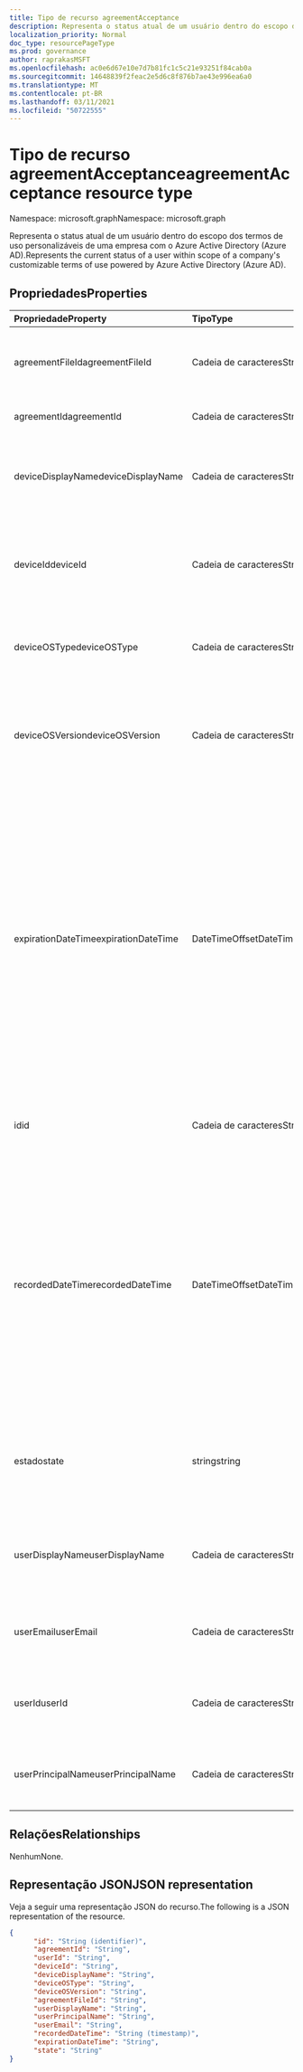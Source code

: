```yaml
---
title: Tipo de recurso agreementAcceptance
description: Representa o status atual de um usuário dentro do escopo dos termos de uso personalizáveis de uma empresa com o Azure Active Directory (Azure AD).
localization_priority: Normal
doc_type: resourcePageType
ms.prod: governance
author: raprakasMSFT
ms.openlocfilehash: ac0e6d67e10e7d7b81fc1c5c21e93251f84cab0a
ms.sourcegitcommit: 14648839f2feac2e5d6c8f876b7ae43e996ea6a0
ms.translationtype: MT
ms.contentlocale: pt-BR
ms.lasthandoff: 03/11/2021
ms.locfileid: "50722555"
---
```

# <a name="agreementacceptance-resource-type"></a><span data-ttu-id="e6e5f-103">Tipo de recurso agreementAcceptance</span><span class="sxs-lookup"><span data-stu-id="e6e5f-103">agreementAcceptance resource type</span></span>

<span data-ttu-id="e6e5f-104">Namespace: microsoft.graph</span><span class="sxs-lookup"><span data-stu-id="e6e5f-104">Namespace: microsoft.graph</span></span>

<span data-ttu-id="e6e5f-105">Representa o status atual de um usuário dentro do escopo dos termos de uso personalizáveis de uma empresa com o Azure Active Directory (Azure AD).</span><span class="sxs-lookup"><span data-stu-id="e6e5f-105">Represents the current status of a user within scope of a company's customizable terms of use powered by Azure Active Directory (Azure AD).</span></span>

## <a name="properties"></a><span data-ttu-id="e6e5f-106">Propriedades</span><span class="sxs-lookup"><span data-stu-id="e6e5f-106">Properties</span></span>
| <span data-ttu-id="e6e5f-107">Propriedade</span><span class="sxs-lookup"><span data-stu-id="e6e5f-107">Property</span></span>     | <span data-ttu-id="e6e5f-108">Tipo</span><span class="sxs-lookup"><span data-stu-id="e6e5f-108">Type</span></span>        | <span data-ttu-id="e6e5f-109">Descrição</span><span class="sxs-lookup"><span data-stu-id="e6e5f-109">Description</span></span> |
|:-------------|:------------|:------------|
|<span data-ttu-id="e6e5f-110">agreementFileId</span><span class="sxs-lookup"><span data-stu-id="e6e5f-110">agreementFileId</span></span>|<span data-ttu-id="e6e5f-111">Cadeia de caracteres</span><span class="sxs-lookup"><span data-stu-id="e6e5f-111">String</span></span>|<span data-ttu-id="e6e5f-112">O identificador do arquivo de contrato aceito pelo usuário.</span><span class="sxs-lookup"><span data-stu-id="e6e5f-112">The identifier of the agreement file accepted by the user.</span></span>|
|<span data-ttu-id="e6e5f-113">agreementId</span><span class="sxs-lookup"><span data-stu-id="e6e5f-113">agreementId</span></span>|<span data-ttu-id="e6e5f-114">Cadeia de caracteres</span><span class="sxs-lookup"><span data-stu-id="e6e5f-114">String</span></span>|<span data-ttu-id="e6e5f-115">O identificador do contrato.</span><span class="sxs-lookup"><span data-stu-id="e6e5f-115">The identifier of the agreement.</span></span>|
|<span data-ttu-id="e6e5f-116">deviceDisplayName</span><span class="sxs-lookup"><span data-stu-id="e6e5f-116">deviceDisplayName</span></span>|<span data-ttu-id="e6e5f-117">Cadeia de caracteres</span><span class="sxs-lookup"><span data-stu-id="e6e5f-117">String</span></span>|<span data-ttu-id="e6e5f-118">O nome de exibição do dispositivo usado para aceitar o contrato.</span><span class="sxs-lookup"><span data-stu-id="e6e5f-118">The display name of the device used for accepting the agreement.</span></span>|
|<span data-ttu-id="e6e5f-119">deviceId</span><span class="sxs-lookup"><span data-stu-id="e6e5f-119">deviceId</span></span>|<span data-ttu-id="e6e5f-120">Cadeia de caracteres</span><span class="sxs-lookup"><span data-stu-id="e6e5f-120">String</span></span>|<span data-ttu-id="e6e5f-121">O identificador exclusivo do dispositivo usado para aceitar o contrato.</span><span class="sxs-lookup"><span data-stu-id="e6e5f-121">The unique identifier of the device used for accepting the agreement.</span></span>|
|<span data-ttu-id="e6e5f-122">deviceOSType</span><span class="sxs-lookup"><span data-stu-id="e6e5f-122">deviceOSType</span></span>|<span data-ttu-id="e6e5f-123">Cadeia de caracteres</span><span class="sxs-lookup"><span data-stu-id="e6e5f-123">String</span></span>|<span data-ttu-id="e6e5f-124">O sistema operacional usado para aceitar o contrato.</span><span class="sxs-lookup"><span data-stu-id="e6e5f-124">The operating system used to accept the agreement.</span></span>|
|<span data-ttu-id="e6e5f-125">deviceOSVersion</span><span class="sxs-lookup"><span data-stu-id="e6e5f-125">deviceOSVersion</span></span>|<span data-ttu-id="e6e5f-126">Cadeia de caracteres</span><span class="sxs-lookup"><span data-stu-id="e6e5f-126">String</span></span>|<span data-ttu-id="e6e5f-127">A versão do sistema operacional do dispositivo usado para aceitar o contrato.</span><span class="sxs-lookup"><span data-stu-id="e6e5f-127">The operating system version of the device used to accept the agreement.</span></span>    |
|<span data-ttu-id="e6e5f-128">expirationDateTime</span><span class="sxs-lookup"><span data-stu-id="e6e5f-128">expirationDateTime</span></span>|<span data-ttu-id="e6e5f-129">DateTimeOffset</span><span class="sxs-lookup"><span data-stu-id="e6e5f-129">DateTimeOffset</span></span>|<span data-ttu-id="e6e5f-130">A data de expiração da aceitação.</span><span class="sxs-lookup"><span data-stu-id="e6e5f-130">The expiration date time of the acceptance.</span></span> <span data-ttu-id="e6e5f-131">O tipo Timestamp representa informações de data e hora usando o formato ISO 8601 e está sempre no horário UTC.</span><span class="sxs-lookup"><span data-stu-id="e6e5f-131">The Timestamp type represents date and time information using ISO 8601 format and is always in UTC time.</span></span> <span data-ttu-id="e6e5f-132">Por exemplo, meia-noite em UTC no dia 1° de janeiro de 2014 teria esta aparência: `'2014-01-01T00:00:00Z'`</span><span class="sxs-lookup"><span data-stu-id="e6e5f-132">For example, midnight UTC on Jan 1, 2014 would look like this: `'2014-01-01T00:00:00Z'`</span></span>|
|<span data-ttu-id="e6e5f-133">id</span><span class="sxs-lookup"><span data-stu-id="e6e5f-133">id</span></span>|<span data-ttu-id="e6e5f-134">Cadeia de caracteres</span><span class="sxs-lookup"><span data-stu-id="e6e5f-134">String</span></span>| <span data-ttu-id="e6e5f-135">O identificador da aceitação do contrato.</span><span class="sxs-lookup"><span data-stu-id="e6e5f-135">The identifier of the agreement acceptance.</span></span> <span data-ttu-id="e6e5f-136">Somente leitura.</span><span class="sxs-lookup"><span data-stu-id="e6e5f-136">Read-only.</span></span>|
|<span data-ttu-id="e6e5f-137">recordedDateTime</span><span class="sxs-lookup"><span data-stu-id="e6e5f-137">recordedDateTime</span></span>|<span data-ttu-id="e6e5f-138">DateTimeOffset</span><span class="sxs-lookup"><span data-stu-id="e6e5f-138">DateTimeOffset</span></span>|<span data-ttu-id="e6e5f-p103">O tipo Timestamp representa informações de data e hora usando o formato ISO 8601 e está sempre no horário UTC. Por exemplo, meia-noite em UTC no dia 1º de janeiro de 2014 teria esta aparência: `'2014-01-01T00:00:00Z'`</span><span class="sxs-lookup"><span data-stu-id="e6e5f-p103">The Timestamp type represents date and time information using ISO 8601 format and is always in UTC time. For example, midnight UTC on Jan 1, 2014 would look like this: `'2014-01-01T00:00:00Z'`</span></span>|
|<span data-ttu-id="e6e5f-141">estado</span><span class="sxs-lookup"><span data-stu-id="e6e5f-141">state</span></span>|<span data-ttu-id="e6e5f-142">string</span><span class="sxs-lookup"><span data-stu-id="e6e5f-142">string</span></span>| <span data-ttu-id="e6e5f-143">O estado da aceitação do contrato.</span><span class="sxs-lookup"><span data-stu-id="e6e5f-143">The state of the agreement acceptance.</span></span> <span data-ttu-id="e6e5f-144">Os valores possíveis são: `accepted` e `declined`.</span><span class="sxs-lookup"><span data-stu-id="e6e5f-144">Possible values are: `accepted`, `declined`.</span></span>|
|<span data-ttu-id="e6e5f-145">userDisplayName</span><span class="sxs-lookup"><span data-stu-id="e6e5f-145">userDisplayName</span></span>|<span data-ttu-id="e6e5f-146">Cadeia de caracteres</span><span class="sxs-lookup"><span data-stu-id="e6e5f-146">String</span></span>|<span data-ttu-id="e6e5f-147">Nome de exibição do usuário quando a aceitação foi registrada.</span><span class="sxs-lookup"><span data-stu-id="e6e5f-147">Display name of the user when the acceptance was recorded.</span></span>|
|<span data-ttu-id="e6e5f-148">userEmail</span><span class="sxs-lookup"><span data-stu-id="e6e5f-148">userEmail</span></span>|<span data-ttu-id="e6e5f-149">Cadeia de caracteres</span><span class="sxs-lookup"><span data-stu-id="e6e5f-149">String</span></span>|<span data-ttu-id="e6e5f-150">Email do usuário quando a aceitação foi registrada.</span><span class="sxs-lookup"><span data-stu-id="e6e5f-150">Email of the user when the acceptance was recorded.</span></span>|
|<span data-ttu-id="e6e5f-151">userId</span><span class="sxs-lookup"><span data-stu-id="e6e5f-151">userId</span></span>|<span data-ttu-id="e6e5f-152">Cadeia de caracteres</span><span class="sxs-lookup"><span data-stu-id="e6e5f-152">String</span></span>|<span data-ttu-id="e6e5f-153">O identificador do usuário que aceitou o contrato.</span><span class="sxs-lookup"><span data-stu-id="e6e5f-153">The identifier of the user who accepted the agreement.</span></span>|
|<span data-ttu-id="e6e5f-154">userPrincipalName</span><span class="sxs-lookup"><span data-stu-id="e6e5f-154">userPrincipalName</span></span>|<span data-ttu-id="e6e5f-155">Cadeia de caracteres</span><span class="sxs-lookup"><span data-stu-id="e6e5f-155">String</span></span>|<span data-ttu-id="e6e5f-156">UPN do usuário quando a aceitação foi registrada.</span><span class="sxs-lookup"><span data-stu-id="e6e5f-156">UPN of the user when the acceptance was recorded.</span></span>|

## <a name="relationships"></a><span data-ttu-id="e6e5f-157">Relações</span><span class="sxs-lookup"><span data-stu-id="e6e5f-157">Relationships</span></span>
<span data-ttu-id="e6e5f-158">Nenhum</span><span class="sxs-lookup"><span data-stu-id="e6e5f-158">None.</span></span>


## <a name="json-representation"></a><span data-ttu-id="e6e5f-159">Representação JSON</span><span class="sxs-lookup"><span data-stu-id="e6e5f-159">JSON representation</span></span>

<span data-ttu-id="e6e5f-160">Veja a seguir uma representação JSON do recurso.</span><span class="sxs-lookup"><span data-stu-id="e6e5f-160">The following is a JSON representation of the resource.</span></span>

<!-- {
  "blockType": "resource",
  "optionalProperties": [

  ],
  "@odata.type": "microsoft.graph.agreementAcceptance"
}-->

```json
{
      "id": "String (identifier)",
      "agreementId": "String",
      "userId": "String",
      "deviceId": "String",
      "deviceDisplayName": "String",
      "deviceOSType": "String",
      "deviceOSVersion": "String",
      "agreementFileId": "String",
      "userDisplayName": "String",
      "userPrincipalName": "String",
      "userEmail": "String",
      "recordedDateTime": "String (timestamp)",
      "expirationDateTime": "String",
      "state": "String"
}
```

<!-- uuid: 8fcb5dbc-d5aa-4681-8e31-b001d5168d79
2015-10-25 14:57:30 UTC -->
<!--
{
  "type": "#page.annotation",
  "description": "agreementAcceptance resource",
  "keywords": "",
  "section": "documentation",
  "tocPath": "",
  "suppressions": []
}
-->


